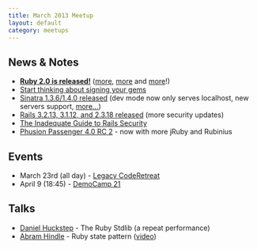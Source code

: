 ```yaml
---
title: March 2013 Meetup
layout: default
category: meetups
---
```


## News & Notes

* [**Ruby 2.0 is released!**](http://www.ruby-lang.org/en/news/2013/02/24/ruby-2-0-0-p0-is-released/) ([more](http://matt.aimonetti.net/posts/2013/03/05/inspecting-rails-4-request-dispatch-using-ruby-2-dot-0/), [more](http://blog.crowdint.com/2013/03/05/more-features-that-shipped-with-ruby-2-0.html?utm_source=blogpost&utm_medium=rubyflow&utm_campaign=waza-03052013) and [more](http://www.interworks.com/blogs/ckaukis/2013/03/05/installing-ruby-200-rvm-and-homebrew-mac-os-x-108-mountain-lion)!)
* [Start thinking about signing your gems](https://www.rubygems-openpgp-ca.org/)
* [Sinatra 1.3.6/1.4.0 released](https://github.com/sinatra/sinatra/blob/1.4.0/CHANGES) (dev mode now only serves localhost, new servers support, [more...](http://rkh.im/sinatra-1.4))
* [Rails 3.2.13, 3.1.12, and 2.3.18 released](http://weblog.rubyonrails.org/2013/3/18/SEC-ANN-Rails-3-2-13-3-1-12-and-2-3-18-have-been-released/) (more security updates)
* [The Inadequate Guide to Rails Security](https://www.honeybadger.io/blog/guides/2013/03/09/ruby-security-tutorial-and-rails-security-guide)
* [Phusion Passenger 4.0 RC 2](http://blog.phusion.nl/2013/02/27/phusion-passenger-4-0-release-candidate-2/) - now with more jRuby and Rubinius

## Events

* March 23rd (all day) - [Legacy CodeRetreat](https://coderetreatyeg2013-eorg.eventbrite.com/)
* April 9 (18:45) - [DemoCamp 21](http://www.meetup.com/startupedmonton/events/108903302/)

## Talks

* [Daniel Huckstep](http://twitter.com/darkhelmetlive) - The Ruby Stdlib (a repeat performance)
* [Abram Hindle](http://twitter.com/abramh) - Ruby state pattern ([video](http://www.youtube.com/watch?v=ONBrBbzaliA))
